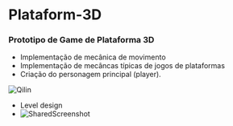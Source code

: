 # Plataform-3D
### Prototipo de Game de Plataforma 3D 



* Implementação de mecânica de movimento
* Implementação de mecâncas típicas de jogos de plataformas
* Criação do personagem principal (player).

![Qilin](https://user-images.githubusercontent.com/19762039/160122092-311ae58e-a9cf-44cb-bbb3-e6aaa58a0981.jpg)

* Level design
* ![SharedScreenshot](https://user-images.githubusercontent.com/19762039/160130217-786c1267-2cba-4f94-8511-d69a2e6ba0ed.jpg)
